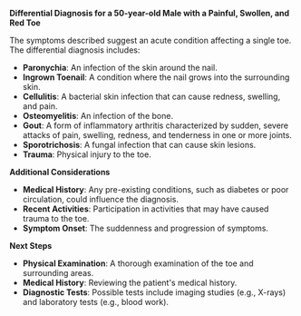 **Differential Diagnosis for a 50-year-old Male with a Painful, Swollen, and Red Toe**

The symptoms described suggest an acute condition affecting a single toe. The differential diagnosis includes:

- **Paronychia**: An infection of the skin around the nail.
- **Ingrown Toenail**: A condition where the nail grows into the surrounding skin.
- **Cellulitis**: A bacterial skin infection that can cause redness, swelling, and pain.
- **Osteomyelitis**: An infection of the bone.
- **Gout**: A form of inflammatory arthritis characterized by sudden, severe attacks of pain, swelling, redness, and tenderness in one or more joints.
- **Sporotrichosis**: A fungal infection that can cause skin lesions.
- **Trauma**: Physical injury to the toe.

**Additional Considerations**

- **Medical History**: Any pre-existing conditions, such as diabetes or poor circulation, could influence the diagnosis.
- **Recent Activities**: Participation in activities that may have caused trauma to the toe.
- **Symptom Onset**: The suddenness and progression of symptoms.

**Next Steps**

- **Physical Examination**: A thorough examination of the toe and surrounding areas.
- **Medical History**: Reviewing the patient's medical history.
- **Diagnostic Tests**: Possible tests include imaging studies (e.g., X-rays) and laboratory tests (e.g., blood work).